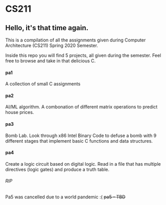 # CS211
## Hello, it's that time again.

This is a compilation of all the assignments given during Computer Architecture (CS211) Spring 2020 Semester.

Inside this repo you will find 5 projects, all given during the semester. Feel free to browse and take in that delicious C.

#### pa1
A collection of small C assignments

#### pa2
AI/ML algorithm. A combonation of different matrix operations to predict house prices.

#### pa3
Bomb Lab. Look through x86 Intel Binary Code to defuse a bomb with 9 different stages that implement basic C functions and data structures.

#### pa4
Create a logic circuit based on digital logic. Read in a file that has multiple directives (logic gates) and produce a
truth table.

###### RIP
Pa5 was cancelled due to a world pandemic :(
~~pa5 - TBD~~
